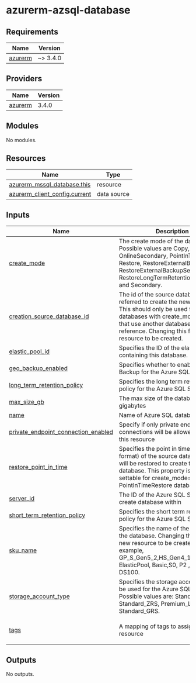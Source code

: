 # azurerm-azsql-database

<!-- BEGINNING OF PRE-COMMIT-TERRAFORM DOCS HOOK -->
## Requirements

| Name | Version |
|------|---------|
| <a name="requirement_azurerm"></a> [azurerm](#requirement\_azurerm) | ~> 3.4.0 |

## Providers

| Name | Version |
|------|---------|
| <a name="provider_azurerm"></a> [azurerm](#provider\_azurerm) | 3.4.0 |

## Modules

No modules.

## Resources

| Name | Type |
|------|------|
| [azurerm_mssql_database.this](https://registry.terraform.io/providers/hashicorp/azurerm/latest/docs/resources/mssql_database) | resource |
| [azurerm_client_config.current](https://registry.terraform.io/providers/hashicorp/azurerm/latest/docs/data-sources/client_config) | data source |

## Inputs

| Name | Description | Type | Default | Required |
|------|-------------|------|---------|:--------:|
| <a name="input_create_mode"></a> [create\_mode](#input\_create\_mode) | The create mode of the database. Possible values are Copy, Default, OnlineSecondary, PointInTimeRestore, Restore, RestoreExternalBackup, RestoreExternalBackupSecondary, RestoreLongTermRetentionBackup and Secondary. | `string` | `null` | no |
| <a name="input_creation_source_database_id"></a> [creation\_source\_database\_id](#input\_creation\_source\_database\_id) | The id of the source database to be referred to create the new database. This should only be used for databases with create\_mode values that use another database as reference. Changing this forces a new resource to be created. | `string` | `null` | no |
| <a name="input_elastic_pool_id"></a> [elastic\_pool\_id](#input\_elastic\_pool\_id) | Specifies the ID of the elastic pool containing this database. | `string` | `null` | no |
| <a name="input_geo_backup_enabled"></a> [geo\_backup\_enabled](#input\_geo\_backup\_enabled) | Specifies whether to enable Geo Backup for the Azure SQL Server | `bool` | `false` | no |
| <a name="input_long_term_retention_policy"></a> [long\_term\_retention\_policy](#input\_long\_term\_retention\_policy) | Specifies the long term retention policy for the Azure SQL Server | `any` | `null` | no |
| <a name="input_max_size_gb"></a> [max\_size\_gb](#input\_max\_size\_gb) | The max size of the database in gigabytes | `number` | `4` | no |
| <a name="input_name"></a> [name](#input\_name) | Name of Azure SQL database | `string` | n/a | yes |
| <a name="input_private_endpoint_connection_enabled"></a> [private\_endpoint\_connection\_enabled](#input\_private\_endpoint\_connection\_enabled) | Specify if only private endpoint connections will be allowed to access this resource | `bool` | `true` | no |
| <a name="input_restore_point_in_time"></a> [restore\_point\_in\_time](#input\_restore\_point\_in\_time) | Specifies the point in time (ISO8601 format) of the source database that will be restored to create the new database. This property is only settable for create\_mode= PointInTimeRestore databases. | `string` | `null` | no |
| <a name="input_server_id"></a> [server\_id](#input\_server\_id) | The ID of the Azure SQL Server to create database within | `string` | n/a | yes |
| <a name="input_short_term_retention_policy"></a> [short\_term\_retention\_policy](#input\_short\_term\_retention\_policy) | Specifies the short term retention policy for the Azure SQL Server | `any` | `null` | no |
| <a name="input_sku_name"></a> [sku\_name](#input\_sku\_name) | Specifies the name of the sku used by the database. Changing this forces a new resource to be created. For example, GP\_S\_Gen5\_2,HS\_Gen4\_1,BC\_Gen5\_2, ElasticPool, Basic,S0, P2 ,DW100c, DS100. | `string` | `null` | no |
| <a name="input_storage_account_type"></a> [storage\_account\_type](#input\_storage\_account\_type) | Specifies the storage account type to be used for the Azure SQL Server. Possible values are: Standard\_LRS, Standard\_ZRS, Premium\_LRS, and Standard\_GRS. | `string` | `"Geo"` | no |
| <a name="input_tags"></a> [tags](#input\_tags) | A mapping of tags to assign to the resource | `map(string)` | <pre>{<br>  "pe_enable": true<br>}</pre> | no |

## Outputs

No outputs.
<!-- END OF PRE-COMMIT-TERRAFORM DOCS HOOK -->
